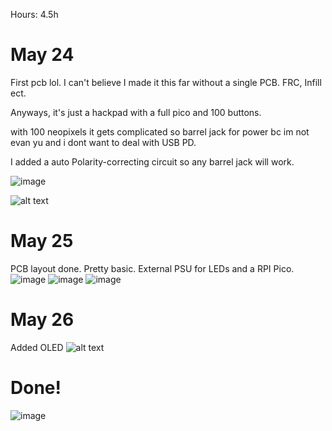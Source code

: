 Hours: 4.5h

# May 24
First pcb lol. I can't believe I made it this far without a single PCB. FRC, Infill ect.

Anyways, it's just a hackpad with a full pico and 100 buttons.

with 100 neopixels it gets complicated so barrel jack for power bc im not evan yu and i dont want to deal with USB PD.

I added a auto Polarity-correcting circuit so any barrel jack will work. 

![image](https://hc-cdn.hel1.your-objectstorage.com/s/v3/19f6320a5665654f727d99102602c0f5291ef69b_image.png)

![alt text](https://hc-cdn.hel1.your-objectstorage.com/s/v3/35eff8242303862a8dacaaccf697516494d585bd_image.png)

# May 25
PCB layout done. Pretty basic. External PSU for LEDs and a RPI Pico.
![image](https://hc-cdn.hel1.your-objectstorage.com/s/v3/a2ed4ef7f9a3336e458fe98eca30f1b73df67275_image.png)
![image](https://hc-cdn.hel1.your-objectstorage.com/s/v3/443fdc9e7a4ebe7caad706908a63d7e16d88de18_image.png)
![image](https://hc-cdn.hel1.your-objectstorage.com/s/v3/a711949c3b1df5dc13174b34366068becfe86ff9_image.png)

# May 26

Added OLED
![alt text](https://hc-cdn.hel1.your-objectstorage.com/s/v3/6ff17add149822d4b34d2210294001c4e105f380_image.png)

# Done!
![image](https://hc-cdn.hel1.your-objectstorage.com/s/v3/ef266a287a58cd07a0612462b57fb480a293adc5_image.png)